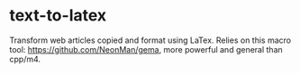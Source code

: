 # text-to-latex
Transform web articles copied and format using LaTex. Relies on this macro tool: https://github.com/NeonMan/gema, more powerful and general than cpp/m4.

